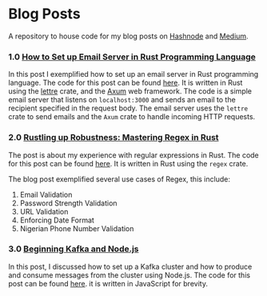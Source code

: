 # Blog Posts 

A repository to house code for my blog posts on [Hashnode](https://opeolluwa.hashnode.dev/) and [Medium](https://medium.com/@adeoye-adefemi).

 ### 1.0  [How to Set up Email Server in Rust Programming Language](https://opeolluwa.hashnode.dev/how-to-set-up-email-server-in-rust)

 In this post I exemplified how to set up an email server in Rust programming language. The code for this post can be found [here](./rust-axum-email-server/). It is written in Rust using the [lettre](https://crates.io/crates/lettre) crate, and the [Axum](https://crates.io/crates/axum) web framework. The code is a simple email server that listens on `localhost:3000` and sends an email to the recipient specified in the request body. The email server uses the `lettre` crate to send emails and the `Axum` crate to handle incoming HTTP requests.

 
### 2.0  [Rustling up Robustness: Mastering Regex in Rust ](#)

The post is about my experience with regular expressions in Rust. The code for this post can be found [here](./rust-regex/). It is written in Rust using the `regex` crate. 

The blog post exemplified several use cases of Regex, this include:

1. Email Validation 
2. Password Strength Validation
3. URL Validation
4. Enforcing Date Format
5. Nigerian Phone Number Validation

### 3.0  [Beginning Kafka and Node.js](https://medium.com/devops-dev/beginning-kafka-and-nodejs-7eb23c0c744e)

In this post, I discussed how to set up a Kafka cluster and how to produce and consume messages from the cluster using Node.js. The code for this post can be found [here](./kafka-nodejs/). it is written in JavaScript for brevity.

